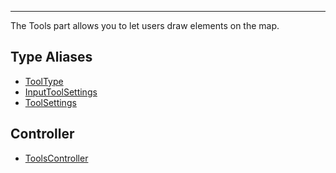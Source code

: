 ***

The Tools part allows you to let users draw elements on the map.

## Type Aliases

* [ToolType](ToolType.md)
* [InputToolSettings](InputToolSettings.md)
* [ToolSettings](ToolSettings.md)

## Controller

* [ToolsController](ToolsController.md)
